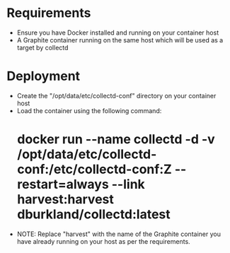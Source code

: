 # Requirements
* Ensure you have Docker installed and running on your container host
* A Graphite container running on the same host which will be used as a target by collectd

# Deployment
* Create the "/opt/data/etc/collectd-conf" directory on your container host
* Load the container using the following command:<br>
  # docker run --name collectd -d -v /opt/data/etc/collectd-conf:/etc/collectd-conf:Z --restart=always --link harvest:harvest dburkland/collectd:latest
* NOTE: Replace "harvest" with the name of the Graphite container you have already running on your host as per the requirements.

